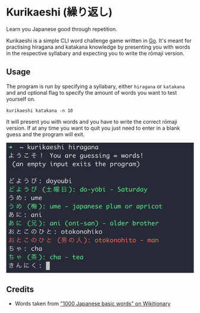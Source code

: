 # Kurikaeshi (繰り返し)

Learn you Japanese good through repetition.

Kurikaeshi is a simple CLI word challenge game written in [Go](https://go.dev/).
It's meant for practising hiragana and katakana knowledge by presenting you with
words in the respective syllabary and expecting you to write the rōmaji version.

## Usage

The program is run by specifying a syllabary, either `hiragana` or `katakana` and
and optional flag to specify the amount of words you want to test yourself on.

```shell
kurikaeshi katakana -n 10
```

It will present you with words and you have to write the correct rōmaji version.
If at any time you want to quit you just need to enter in a blank guess and the
program will exit.

![An example of usage](https://raw.githubusercontent.com/michaelenger/kurikaeshi/main/example.png)

## Credits

* Words taken from ["1000 Japanese basic words" on Wikitionary](https://en.wiktionary.org/wiki/Appendix:1000_Japanese_basic_words)
